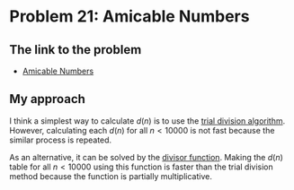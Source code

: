 # Problem 21: Amicable Numbers

## The link to the problem

- [Amicable Numbers](https://projecteuler.net/problem=21)

## My approach

I think a simplest way to calculate $d(n)$ is to use the [trial division algorithm](https://en.wikipedia.org/wiki/Trial_division).
However, calculating each $d(n)$ for all $n<10000$ is not fast because the similar process is repeated.

As an alternative, it can be solved by the [divisor function](https://en.wikipedia.org/wiki/Divisor_function).
Making the $d(n)$ table for all $n<10000$ using this function is faster than the trial division method
because the function is partially multiplicative.

